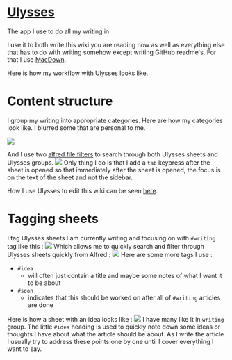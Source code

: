 # [Ulysses](https://ulyssesapp.com/)
The app I use to do all my writing in.

I use it to both write this wiki you are reading now as well as everything else that has to do with writing somehow except writing GitHub readme's. For that I use [MacDown](https://github.com/MacDownApp/macdown).

Here is how my workflow with Ulysses looks like.

# Content structure
I group my writing into appropriate categories. Here are how my categories look like. I blurred some that are personal to me.

![](https://i.imgur.com/hImTZN9.png)

And I use two [alfred file filters](https://www.alfredapp.com/help/workflows/inputs/file-filter/) to search through both Ulysses sheets and Ulysses groups.
![](https://i.imgur.com/UU7nulB.png)
Only thing I do is that I add a `tab` keypress after the sheet is opened so that immediately after the sheet is opened, the focus is on the text of the sheet and not the sidebar.

How I use Ulysses to edit this wiki can be seen [here](../../meta/meta.md).

# Tagging sheets
I tag Ulysses sheets I am currently writing and focusing on with `#writing` tag like this : 
![](https://i.imgur.com/O6BoGNy.png)
Which allows me to quickly search and filter through Ulysses sheets quickly from Alfred :
![](https://i.imgur.com/srP7yNW.png)
Here are some more tags I use :
-  `#idea`
	- will often just contain a title and maybe some notes of what I want it to be about
- `#soon`
	- indicates that this should be worked on after all of `#writing` articles are done

Here is how a sheet with an idea looks like : 
![](https://i.imgur.com/V7exdqm.png)
I have many like it in `writing` group. The little `#idea` heading is used to quickly note down some ideas or thoughts I have about what the article should be about. As I write the article I usually try to address these points one by one until I cover everything I want to say. 

